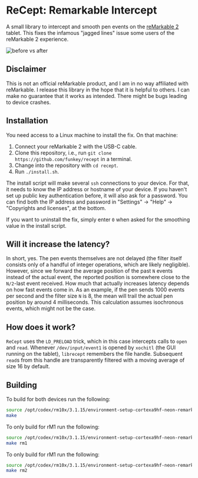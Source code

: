 ReCept: Remarkable Intercept
============================

A small library to intercept and smooth pen events on the [reMarkable
2](https://remarkable.com/) tablet. This fixes the infamous "jagged lines"
issue some users of the reMarkable 2 experience.

![before vs after](images/before_after.png)

Disclaimer
----------

This is not an official reMarkable product, and I am in no way affiliated with
reMarkable. I release this library in the hope that it is helpful to others. I
can make no guarantee that it works as intended. There might be bugs leading to
device crashes.

Installation
------------

You need access to a Linux machine to install the fix. On that machine:

1. Connect your reMarkable 2 with the USB-C cable.
2. Clone this repository, i.e., run `git clone https://github.com/funkey/recept` in a terminal.
3. Change into the repository with `cd recept`.
4. Run `./install.sh`.

The install script will make several `ssh` connections to your device. For
that, it needs to know the IP address or hostname of your device. If you
haven't set up public key authentication before, it will also ask for a
password. You can find both the IP address and password in "Settings" -> "Help"
-> "Copyrights and licenses", at the bottom.

If you want to uninstall the fix, simply enter `0` when asked for the smoothing
value in the install script.

Will it increase the latency?
-----------------------------

In short, yes. The pen events themselves are not delayed (the filter itself
consists only of a handful of integer operations, which are likely negligible).
However, since we forward the average position of the past `N` events instead
of the actual event, the reported position is somewhere close to the `N/2`-last
event received. How much that actually increases latency depends on how fast
events come in. As an example, if the pen sends 1000 events per second and the
filter size `N` is 8, the mean will trail the actual pen position by around 4
milliseconds. This calculation assumes isochronous events, which might not be
the case.

How does it work?
-----------------

`ReCept` uses the `LD_PRELOAD` trick, which in this case intercepts calls to
`open` and `read`. Whenever `/dev/input/event1` is opened by `xochitl` (the GUI
running on the tablet), `librecept` remembers the file handle. Subsequent
`read`s from this handle are transparently filtered with a moving average of
size 16 by default.

Building
--------

To build for both devices run the following:

```bash
source /opt/codex/rm10x/3.1.15/environment-setup-cortexa9hf-neon-remarkable-linux-gnueabi
make
```

To only build for rM1 run the following:

```bash
source /opt/codex/rm10x/3.1.15/environment-setup-cortexa9hf-neon-remarkable-linux-gnueabi
make rm1
```

To only build for rM1 run the following:

```bash
source /opt/codex/rm10x/3.1.15/environment-setup-cortexa9hf-neon-remarkable-linux-gnueabi
make rm2
```
